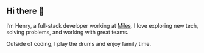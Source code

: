 ## Hi there 👋

I’m Henry, a full-stack developer working at [Miles](https://www.miles.no/). I love exploring new tech, solving problems, and working with great teams.

Outside of coding, I play the drums and enjoy family time.
